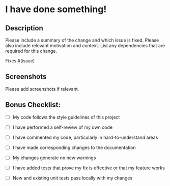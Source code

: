# I have done something!

## Description

Please include a summary of the change and which issue is fixed. Please also include relevant motivation and context. List any dependencies that are required for this change.

Fixes #(issue)

## Screenshots

Please add screenshots if relevant.

## Bonus Checklist:

- [ ] My code follows the style guidelines of this project
- [ ] I have performed a self-review of my own code
- [ ] I have commented my code, particularly in hard-to-understand areas
- [ ] I have made corresponding changes to the documentation
- [ ] My changes generate no new warnings
- [ ] I have added tests that prove my fix is effective or that my feature works
- [ ] New and existing unit tests pass locally with my changes

